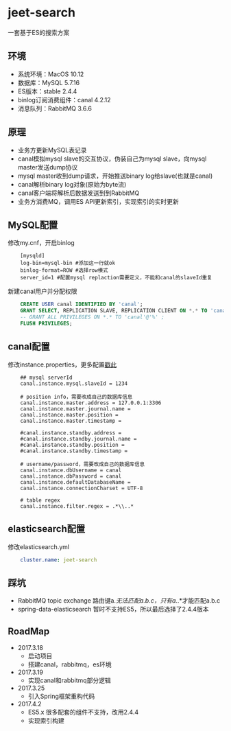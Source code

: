 # jeet-search
一套基于ES的搜索方案

## 环境
 - 系统环境：MacOS 10.12
 - 数据库：MySQL 5.7.16
 - ES版本：stable 2.4.4
 - binlog订阅消费组件：canal 4.2.12
 - 消息队列：RabbitMQ 3.6.6

## 原理
 - 业务方更新MySQL表记录
 - canal模拟mysql slave的交互协议，伪装自己为mysql slave，向mysql master发送dump协议
 - mysql master收到dump请求，开始推送binary log给slave(也就是canal)
 - canal解析binary log对象(原始为byte流)
 - canal客户端将解析后数据发送到到RabbitMQ
 - 业务方消费MQ，调用ES API更新索引，实现索引的实时更新

## MySQL配置
 修改my.cnf，开启binlog
```
    [mysqld]
    log-bin=mysql-bin #添加这一行就ok
    binlog-format=ROW #选择row模式
    server_id=1 #配置mysql replaction需要定义，不能和canal的slaveId重复
```
 新建canal用户并分配权限
```sql
    CREATE USER canal IDENTIFIED BY 'canal';
    GRANT SELECT, REPLICATION SLAVE, REPLICATION CLIENT ON *.* TO 'canal'@'%';
    -- GRANT ALL PRIVILEGES ON *.* TO 'canal'@'%' ;
    FLUSH PRIVILEGES;
```

## canal配置
 修改instance.properties，更多配置[戳此](https://github.com/alibaba/canal/wiki/AdminGuide)
```
    ## mysql serverId
    canal.instance.mysql.slaveId = 1234

    # position info，需要改成自己的数据库信息
    canal.instance.master.address = 127.0.0.1:3306
    canal.instance.master.journal.name =
    canal.instance.master.position =
    canal.instance.master.timestamp =

    #canal.instance.standby.address =
    #canal.instance.standby.journal.name =
    #canal.instance.standby.position =
    #canal.instance.standby.timestamp =

    # username/password，需要改成自己的数据库信息
    canal.instance.dbUsername = canal
    canal.instance.dbPassword = canal
    canal.instance.defaultDatabaseName =
    canal.instance.connectionCharset = UTF-8

    # table regex
    canal.instance.filter.regex = .*\\..*
```

## elasticsearch配置
修改elasticsearch.yml
```yml
    cluster.name: jeet-search
```

## 踩坑
 - RabbitMQ topic exchange 路由键a.*无法匹配a.b.c，只有a.*.*才能匹配a.b.c
 - spring-data-elasticsearch 暂时不支持ES5，所以最后选择了2.4.4版本

## RoadMap
 - 2017.3.18
    * 启动项目
    * 搭建canal，rabbitmq，es环境
 - 2017.3.19
    * 实现canal和rabbitmq部分逻辑
 - 2017.3.25
    * 引入Spring框架重构代码
 - 2017.4.2
    * ES5.x 很多配套的组件不支持，改用2.4.4
    * 实现索引构建
